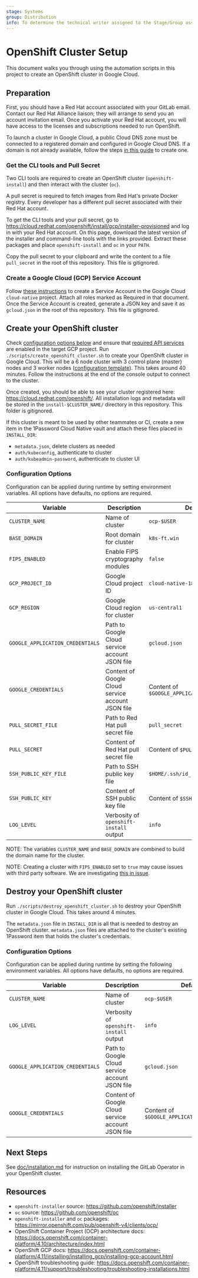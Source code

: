```yaml
---
stage: Systems
group: Distribution
info: To determine the technical writer assigned to the Stage/Group associated with this page, see https://about.gitlab.com/handbook/product/ux/technical-writing/#assignments
---
```


# OpenShift Cluster Setup

This document walks you through using the automation scripts in this project to create an OpenShift cluster in Google Cloud.

## Preparation

First, you should have a Red Hat account associated with your GitLab email.
Contact our Red Hat Alliance liaison; they will arrange to send you an account invitation email. Once you activate your Red Hat account, you will have access to the licenses and subscriptions needed to run OpenShift.

To launch a cluster in Google Cloud, a public Cloud DNS zone must be connected to a registered domain and configured in Google Cloud DNS. If a domain is not already available, follow the steps [in this guide](https://github.com/openshift/installer/blob/master/docs/user/gcp/dns.md) to create one.

### Get the CLI tools and Pull Secret

Two CLI tools are required to create an OpenShift cluster (`openshift-install`) and then interact with the cluster (`oc`).

A pull secret is required to fetch images from Red Hat's private Docker registry.
Every developer has a different pull secret associated with their Red Hat account.

To get the CLI tools and your pull secret, go to <https://cloud.redhat.com/openshift/install/gcp/installer-provisioned> and log in with your Red Hat account.
On this page, download the latest version of the installer and command-line tools with the links provided. Extract these packages and place `openshift-install` and `oc` in your `PATH`.

Copy the pull secret to your clipboard and write the content to a file `pull_secret` in the root of this repository. This file is gitignored.

### Create a Google Cloud (GCP) Service Account

Follow [these instructions](https://docs.openshift.com/container-platform/4.11/installing/installing_gcp/installing-gcp-account.html) to create a Service Account in the Google Cloud `cloud-native` project. Attach all roles marked as Required in that document.
Once the Service Account is created, generate a JSON key and save it as `gcloud.json` in the root of this repository. This file is gitignored.

## Create your OpenShift cluster

Check [configuration options below](#configuration-options) and ensure that [required API services](https://docs.openshift.com/container-platform/4.11/installing/installing_gcp/installing-gcp-account.html#installation-gcp-enabling-api-services_installing-gcp-account) are enabled in the target GCP project.
Run `./scripts/create_openshift_cluster.sh` to create your OpenShift cluster in Google Cloud.
This will be a 6 node cluster with 3 control plane (master) nodes and 3 worker nodes ([configuration template](https://gitlab.com/gitlab-org/cloud-native/gitlab-operator/-/blob/master/scripts/install-config.template.yaml)). This takes around 40 minutes. Follow the instructions at the end of the console output to connect to the cluster.

Once created, you should be able to see your cluster registered here: <https://cloud.redhat.com/openshift/>. All installation logs and metadata will be stored in the `install-$CLUSTER_NAME/` directory in this repository. This folder is gitignored.

If this cluster is meant to be used by other teammates or CI, create a new item in the 1Password Cloud Native vault and attach these files placed in `INSTALL_DIR`:

- `metadata.json`, delete clusters as needed
- `auth/kubeconfig`, authenticate to cluster
- `auth/kubeadmin-password`, authenticate to cluster UI

### Configuration Options

Configuration can be applied during runtime by setting environment variables. All options have defaults, no options are required.

| Variable              | Description                                               | Default |
|-----------------------|-----------------------------------------------------------|---------|
| `CLUSTER_NAME`        | Name of cluster                                           | `ocp-$USER` |
| `BASE_DOMAIN`         | Root domain for cluster                                   | `k8s-ft.win` |
| `FIPS_ENABLED`        | Enable FIPS cryptography modules                          | `false` |
| `GCP_PROJECT_ID`      | Google Cloud project ID                                   | `cloud-native-182609` |
| `GCP_REGION`          | Google Cloud region for cluster                           | `us-central1` |
| `GOOGLE_APPLICATION_CREDENTIALS` | Path to Google Cloud service account JSON file | `gcloud.json` |
| `GOOGLE_CREDENTIALS`  | Content of Google Cloud service account JSON file         | Content of `$GOOGLE_APPLICATION_CREDENTIALS` |
| `PULL_SECRET_FILE`    | Path to Red Hat pull secret file                          | `pull_secret` |
| `PULL_SECRET`         | Content of Red Hat pull secret file                       | Content of `$PULL_SECRET_FILE` |
| `SSH_PUBLIC_KEY_FILE` | Path to SSH public key file                               | `$HOME/.ssh/id_rsa.pub` |
| `SSH_PUBLIC_KEY`      | Content of SSH public key file                            | Content of `$SSH_PUBLIC_KEY_FILE` |
| `LOG_LEVEL`           | Verbosity of `openshift-install` output                   | `info` |

NOTE:
The variables `CLUSTER_NAME` and `BASE_DOMAIN` are combined to build the domain name for the cluster.

NOTE:
Creating a cluster with `FIPS_ENABLED` set to `true` may cause issues with third party software. We are investigating [this in issue](https://gitlab.com/gitlab-org/charts/gitlab/-/issues/3153).

## Destroy your OpenShift cluster

Run `./scripts/destroy_openshift_cluster.sh` to destroy your OpenShift cluster in Google Cloud. This takes around 4 minutes.

The `metadata.json` file in `INSTALL_DIR` is all that is needed to destroy an OpenShift cluster. `metadata.json` files are attached to the cluster's existing 1Password item that holds the cluster's credentials.

### Configuration Options

Configuration can be applied during runtime by setting the following environment variables. All options have defaults, no options are required.

| Variable | Description | Default |
| - | - | - |
| `CLUSTER_NAME` | Name of cluster | `ocp-$USER` |
| `LOG_LEVEL` | Verbosity of `openshift-install` output | `info` |
| `GOOGLE_APPLICATION_CREDENTIALS` | Path to Google Cloud service account JSON file | `gcloud.json` |
| `GOOGLE_CREDENTIALS` | Content of Google Cloud service account JSON file | Content of `$GOOGLE_APPLICATION_CREDENTIALS` |

## Next Steps

See [doc/installation.md](installation.md) for instruction on installing the GitLab Operator in your OpenShift cluster.

## Resources

- `openshift-installer` source: <https://github.com/openshift/installer>
- `oc` source: <https://github.com/openshift/oc>
- `openshift-installer` and `oc` packages: <https://mirror.openshift.com/pub/openshift-v4/clients/ocp/>
- OpenShift Container Project (OCP) architecture docs: <https://docs.openshift.com/container-platform/4.10/architecture/index.html>
- OpenShift GCP docs: <https://docs.openshift.com/container-platform/4.11/installing/installing_gcp/installing-gcp-account.html>
- OpenShift troubleshooting guide: <https://docs.openshift.com/container-platform/4.11/support/troubleshooting/troubleshooting-installations.html>
